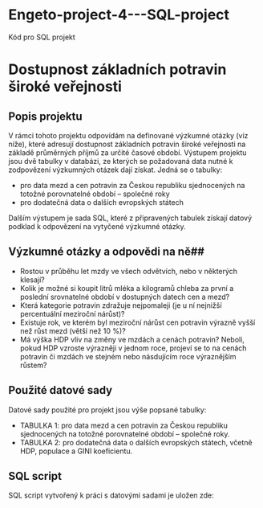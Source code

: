# Engeto-project-4---SQL-project
Kód pro SQL projekt

# Dostupnost základních potravin široké veřejnosti #
## Popis projektu ##
V rámci tohoto projektu odpovídám na definované výzkumné otázky (viz níže), které adresují dostupnost základních potravin široké veřejnosti na základě průměrných příjmů za určité časové období.
Výstupem projektu jsou dvě tabulky v databázi, ze kterých se požadovaná data nutné k zodpovězení výzkumných otázek dají získat.
Jedná se o tabulky: 
- pro data mezd a cen potravin za Českou republiku sjednocených na totožné porovnatelné období – společné roky
- pro dodatečná data o dalších evropských státech

Dalším výstupem je sada SQL, které z připravených tabulek získají datový podklad k odpovězení na vytyčené výzkumné otázky. 

## Výzkumné otázky a odpovědi na ně##
- Rostou v průběhu let mzdy ve všech odvětvích, nebo v některých klesají?
- Kolik je možné si koupit litrů mléka a kilogramů chleba za první a poslední srovnatelné období v dostupných datech cen a mezd?
- Která kategorie potravin zdražuje nejpomaleji (je u ní nejnižší percentuální meziroční nárůst)?
- Existuje rok, ve kterém byl meziroční nárůst cen potravin výrazně vyšší než růst mezd (větší než 10 %)?
- Má výška HDP vliv na změny ve mzdách a cenách potravin? Neboli, pokud HDP vzroste výrazněji v jednom roce, projeví se to na cenách potravin či mzdách ve stejném nebo násdujícím roce výraznějším růstem?

## Použité datové sady ##
Datové sady použité pro projekt jsou výše popsané tabulky: 
- TABULKA 1: pro data mezd a cen potravin za Českou republiku sjednocených na totožné porovnatelné období – společné roky.
- TABULKA 2: pro dodatečná data o dalších evropských státech, včetně HDP, populace a GINI koeficientu.

## SQL script ##
SQL script vytvořený k práci s datovými sadami je uložen zde: 
